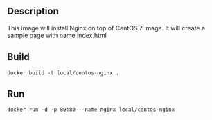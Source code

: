 ## Description

This image will install Nginx on top of CentOS 7 image. It will create a sample page with name index.html

## Build

```
docker build -t local/centos-nginx .
```

## Run

```
docker run -d -p 80:80 --name nginx local/centos-nginx
```